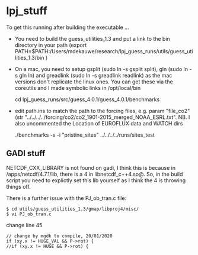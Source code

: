 # lpj_stuff

To get this running after building the executable ...

- You need to build the guess_utilities_1.3 and put a link to the bin directory in your path (export PATH=$PATH:/Users/mdekauwe/research/lpj_guess_runs/utils/guess_utilities_1.3/bin
)

- On a mac, you need to setup gsplit (sudo ln -s gsplit split), gln (sudo ln -s gln ln) and greadlink (sudo ln -s greadlink readlink) as the mac versions don't replicate the linux ones. You can get these via the coreutils and I made symbolic links in /opt/local/bin

    cd lpj_guess_runs/src/guess_4.0.1/guess_4.0.1/benchmarks

- edit path.ins to match the path to the forcing files, e.g. param "file_co2"      (str "../../../../forcing/co2/co2_1901-2015_merged_NOAA_ESRL.txt". NB. I also uncommented the Location of EUROFLUX data and WATCH dirs


    ./benchmarks -s -i "pristine_sites" ../../../../runs/sites_test


## GADI stuff

NETCDF_CXX_LIBRARY is not found on gadi, I think this is because in /apps/netcdf/4.7.1/lib, there is a 4 in libnetcdf_c++4.so@. So, in the build script you need to explictly set this lib yourself as I think the 4 is throwing things off.

There is a further issue with the PJ_ob_tran.c file:

    $ cd utils/guess_utilities_1.3/gmap/libproj4/misc/
    $ vi PJ_ob_tran.c

change line 45

    // change by mgdk to compile, 20/01/2020
    if (xy.x != HUGE_VAL && P->rot) {
    //if (xy.x != HUGE && P->rot) {
